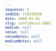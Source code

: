 ```yaml
---
sequence: 5
imdbId: tt0310910
date: 2009-01-01
slug: confidence-2003
medium: null
venue: null
venueNotes: null
mediumNotes: null
---
```


